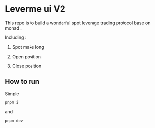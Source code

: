 # Leverme ui V2

This repo is to build a wonderful spot leverage trading protocol base on monad . 

Including :

1. Spot make long

2. Open position

3. Close position

## How to run

Simple 

```
pnpm i
```

and

```
pnpm dev
```